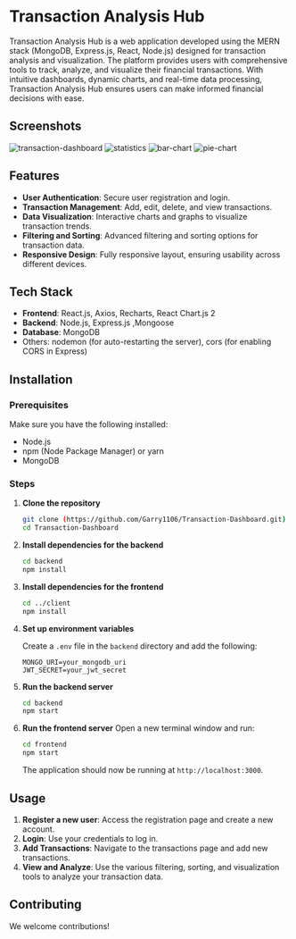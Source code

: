 # Transaction Analysis Hub

Transaction Analysis Hub is a web application developed using the MERN stack (MongoDB, Express.js, React, Node.js) designed for transaction analysis and visualization. The platform provides users with comprehensive tools to track, analyze, and visualize their financial transactions. With intuitive dashboards, dynamic charts, and real-time data processing, Transaction Analysis Hub ensures users can make informed financial decisions with ease.

## Screenshots
![transaction-dashboard](https://github.com/Garry1106/Transaction-Dashboard/assets/101012709/f15d85ca-6689-4b6f-ad62-c2ffa88e3147)
![statistics](https://github.com/Garry1106/Transaction-Dashboard/assets/101012709/7762d0fb-8592-4fae-be04-8357a3a6524b)
![bar-chart](https://github.com/Garry1106/Transaction-Dashboard/assets/101012709/08145547-2dd4-4cff-8a1a-e693b7e5c5e8)
![pie-chart](https://github.com/Garry1106/Transaction-Dashboard/assets/101012709/08144048-981f-412c-87ae-620c24ba9d35)


## Features
- **User Authentication**: Secure user registration and login.
- **Transaction Management**: Add, edit, delete, and view transactions.
- **Data Visualization**: Interactive charts and graphs to visualize transaction trends.
- **Filtering and Sorting**: Advanced filtering and sorting options for transaction data.
- **Responsive Design**: Fully responsive layout, ensuring usability across different devices.

## Tech Stack
- **Frontend**: React.js, Axios, Recharts, React Chart.js 2
- **Backend**: Node.js, Express.js ,Mongoose
- **Database**: MongoDB
- Others: nodemon (for auto-restarting the server), cors (for enabling CORS in Express)

## Installation

### Prerequisites
Make sure you have the following installed:
- Node.js
- npm (Node Package Manager) or yarn
- MongoDB

### Steps

1. **Clone the repository**
   ```bash
   git clone (https://github.com/Garry1106/Transaction-Dashboard.git)
   cd Transaction-Dashboard
   ```

2. **Install dependencies for the backend**
   ```bash
   cd backend
   npm install
   ```

3. **Install dependencies for the frontend**
   ```bash
   cd ../client
   npm install
   ```

4. **Set up environment variables**

   Create a `.env` file in the `backend` directory and add the following:
   ```
   MONGO_URI=your_mongodb_uri
   JWT_SECRET=your_jwt_secret
   ```

5. **Run the backend server**
   ```bash
   cd backend
   npm start
   ```

6. **Run the frontend server**
   Open a new terminal window and run:
   ```bash
   cd frontend
   npm start
   ```

   The application should now be running at `http://localhost:3000`.

## Usage
1. **Register a new user**: Access the registration page and create a new account.
2. **Login**: Use your credentials to log in.
3. **Add Transactions**: Navigate to the transactions page and add new transactions.
4. **View and Analyze**: Use the various filtering, sorting, and visualization tools to analyze your transaction data.

## Contributing
We welcome contributions! 

